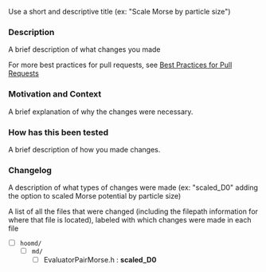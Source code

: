 
Use a short and descriptive title (ex: "Scale Morse by particle size")

### Description

A brief description of what changes you made

For more best practices for pull requests, see [Best Practices for Pull Requests](https://docs.github.com/en/pull-requests/collaborating-with-pull-requests/getting-started/best-practices-for-pull-requests)


### Motivation and Context

A brief explanation of why the changes were necessary.


### How has this been tested

A brief description of how you made changes.


### Changelog

A description of what types of changes were made (ex: "scaled_D0" adding the option to scaled Morse potential by particle size)

A list of all the files that were changed (including the filepath information for where that file is located), labeled with which changes were made in each file

- [ ] `hoomd/`
	- [ ] `md/`
		- [ ] EvaluatorPairMorse.h : **scaled_D0**
